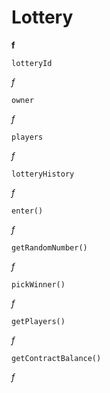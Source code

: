 # Lottery
**f**

```
lotteryId
```
*f*

```
owner
```
*f*

```
players
```
*f*

```
lotteryHistory
```
*f*

```
enter()
```
*f*

```
getRandomNumber()
```
*f*

```
pickWinner()
```
*f*

```
getPlayers()
```
*f*

```
getContractBalance()
```
*f*
